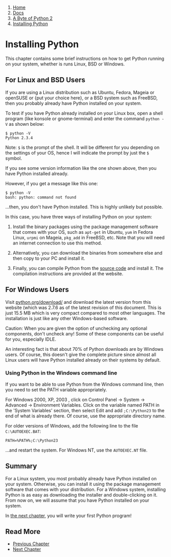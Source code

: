 <!-- -
Title: Installing Python
Author: Swaroop C H
- -->

<ol class="breadcrumb">
<li><a href="/">Home</a></li>
<li><a href="/docs/">Docs</a></li>
<li><a href="/docs/a-byte-of-python-2/">A Byte of Python 2</a></li>
<li><a href="/docs/a-byte-of-python-2/installing-python.html">Installing Python</a></li>
</ol>

Installing Python
=================

This chapter contains some brief instructions on how to get Python 
running on your system, whether is runs Linux, BSD or Windows.

For Linux and BSD Users
-----------------------

If you are using a Linux distribution such as Ubuntu, Fedora, Mageia or 
openSUSE or {put your choice here}, or a BSD system such as FreeBSD, 
then you probably already have Python installed on your system.

To test if you have Python already installed on your Linux box, open a 
shell program (like konsole or gnome-terminal) and enter the command 
`python -V` as shown below:

    $ python -V
    Python 2.3.4

Note: `$` is the prompt of the shell. It will be different for you 
depending on the settings of your OS, hence I will indicate the prompt 
by just the `$` symbol.

If you see some version information like the one shown above, then you 
have Python installed already.

However, if you get a message like this one:

    $ python -V
    bash: python: command not found

...then, you don't have Python installed. This is highly unlikely but 
possible.

In this case, you have three ways of installing Python on your system:

1.  Install the binary packages using the package management software 
    that comes with your OS, such as `apt-get` in Ubuntu, `yum` in 
    Fedora Linux, `urpmi` on Mageia, `pkg_add` in FreeBSD, etc. Note 
    that you will need an internet connection to use this method.

2.  Alternatively, you can download the binaries from somewhere else 
    and then copy to your PC and install it.

3.  Finally, you can compile Python from the [source code](http://www.python.org/download/) and install 
    it. The compilation instructions are provided at the website. 

For Windows Users
-----------------

Visit [python.org/download/](http://www.python.org/download/) and 
download the latest version from this website (which was 2.7.6 as of 
the latest revision of this document. This is just 15.5 MB which is 
very compact compared to most other languages. The installation is 
just like any other Windows-based software.

Caution: When you are given the option of unchecking any optional 
components, don't uncheck any! Some of these components can be useful 
for you, especially IDLE.

An interesting fact is that about 70% of Python downloads are by Windows 
users. Of course, this doesn't give the complete picture since almost 
all Linux users will have Python installed already on their systems by 
default.

### Using Python in the Windows command line ###

If you want to be able to use Python from the Windows command line, then 
you need to set the PATH variable appropriately.

For Windows 2000, XP, 2003 , click on Control Panel -> System -> Advanced 
-> Environment Variables. Click on the variable named PATH in the 'System 
Variables' section, then select Edit and add `;C:\Python23` to the end of 
what is already there. Of course, use the appropriate directory name.

For older versions of Windows, add the following line to the file 
`C:\AUTOEXEC.BAT`: 

    PATH=%PATH%;C:\Python23

...and restart the system. For Windows NT, use the `AUTOEXEC.NT` file. 

Summary
-------

For a Linux system, you most probably already have Python installed on 
your system. Otherwise, you can install it using the package management 
software that comes with your distribution. For a Windows system, 
installing Python is as easy as downloading the installer and 
double-clicking on it. From now on, we will assume that you have Python 
installed on your system.

In [the next chapter](/docs/a-byte-of-python-2/first-steps.html), you 
will write your first Python program!

Read More
---------

*   [Previous Chapter](/docs/a-byte-of-python-2/introduction.html)
*   [Next Chapter](/docs/a-byte-of-python-2/first-steps.html)
